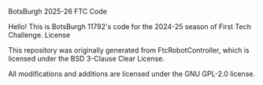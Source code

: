 BotsBurgh 2025-26 FTC Code

Hello! This is BotsBurgh 11792's code for the 2024-25 season of First Tech Challenge.
License

This repository was originally generated from FtcRobotController, which is licensed under the BSD 3-Clause Clear License.

All modifications and additions are licensed under the GNU GPL-2.0 license.
